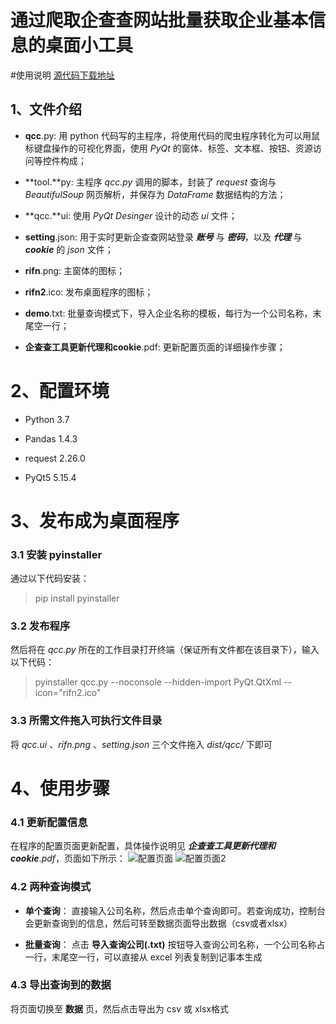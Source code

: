 # 通过爬取企查查网站批量获取企业基本信息的桌面小工具

#使用说明
[源代码下载地址](https://github.com/Rifn/query_com)

## 1、文件介绍
- **qcc**.py:  用 python 代码写的主程序，将使用代码的爬虫程序转化为可以用鼠标键盘操作的可视化界面，使用 *PyQt* 的窗体、标签、文本框、按钮、资源访问等控件构成；

- **tool.**py:  主程序 *qcc.py* 调用的脚本，封装了 *request* 查询与 *BeautifulSoup* 网页解析，并保存为 *DataFrame* 数据结构的方法； 

- **qcc.**ui:  使用 *PyQt Desinger* 设计的动态 *ui* 文件；

- **setting**.json: 用于实时更新企查查网站登录 ***账号*** 与 ***密码***，以及 ***代理*** 与 ***cookie*** 的 *json* 文件；

- **rifn**.png: 主窗体的图标；

- **rifn2**.ico: 发布桌面程序的图标；

- **demo**.txt: 批量查询模式下，导入企业名称的模板，每行为一个公司名称，末尾空一行；

- **企查查工具更新代理和cookie**.pdf: 更新配置页面的详细操作步骤；

# 2、配置环境

- Python 3.7

- Pandas 1.4.3

- request 2.26.0

- PyQt5 5.15.4

# 3、发布成为桌面程序
### 3.1 安装 pyinstaller
通过以下代码安装：
> pip install pyinstaller

### 3.2 发布程序
然后将在 *qcc.py* 所在的工作目录打开终端（保证所有文件都在该目录下），输入以下代码：
> pyinstaller qcc.py --noconsole --hidden-import PyQt.QtXml --icon="rifn2.ico"
### 3.3 所需文件拖入可执行文件目录
将 *qcc.ui* 、*rifn.png* 、*setting.json* 三个文件拖入 *dist/qcc/* 下即可

# 4、使用步骤
### 4.1 更新配置信息
在程序的配置页面更新配置，具体操作说明见 ***企查查工具更新代理和cookie***.*pdf*，页面如下所示：
![配置页面](https://wx4.sinaimg.cn/mw2000/83129e77gy1h64pbzhhp3j216e0trh2g.jpg)
![配置页面2](https://wx4.sinaimg.cn/mw2000/83129e77gy1h64pc0bsxpj216e0tr19r.jpg)
### 4.2 两种查询模式
- **单个查询**： 直接输入公司名称，然后点击单个查询即可。若查询成功，控制台会更新查询到的信息，然后可转至数据页面导出数据（csv或者xlsx）

- **批量查询**： 点击 **导入查询公司(.txt)** 按钮导入查询公司名称，一个公司名称占一行，末尾空一行，可以直接从 excel 列表复制到记事本生成

### 4.3 导出查询到的数据
将页面切换至 **数据** 页，然后点击导出为 csv 或 xlsx格式



